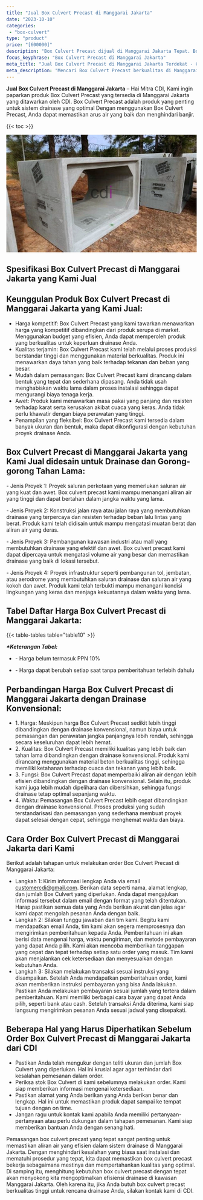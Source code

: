 ```yaml
---
title: "Jual Box Culvert Precast di Manggarai Jakarta"
date: "2023-10-10"
categories:
 - "box-culvert"
type: "product"
price: "[600000]"
description: "Box Culvert Precast dijual di Manggarai Jakarta Tepat. Box Culvert Precast profesional untuk kebutuhan konstruksi dengan performa superior. Konsultasikan kebutuhan Anda sekarang."
focus_keyphrase: "Box Culvert Precast di Manggarai Jakarta"
meta_title: "Jual Box Culvert Precast di Manggarai Jakarta Terdekat - CDI"
meta_description: "Mencari Box Culvert Precast berkualitas di Manggarai Jakarta? Kami adalah solusi tepat dengan penawaran kompetitif. Segera hubungi kami."
---
```


**Jual Box Culvert Precast di Manggarai Jakarta** – Hai Mitra CDI, Kami ingin paparkan produk Box Culvert Precast yang tersedia di Manggarai Jakarta yang ditawarkan oleh CDI. Box Culvert Precast adalah produk yang penting untuk sistem drainase yang optimal Dengan menggunakan Box Culvert Precast, Anda dapat memastikan arus air yang baik dan menghindari banjir.

{{< toc >}}

![Jual Box Culvert Precast di Manggarai Jakarta](/images/box-culvert/box-culvert-16.jpg)

## Spesifikasi Box Culvert Precast di Manggarai Jakarta yang Kami Jual 

## Keunggulan Produk Box Culvert Precast di Manggarai Jakarta yang Kami Jual:

*   Harga kompetitif: Box Culvert Precast yang kami tawarkan menawarkan harga yang kompetitif dibandingkan dari produk serupa di market. Menggunakan budget yang efisien, Anda dapat memperoleh produk yang berkualitas untuk keperluan drainase Anda.
*   Kualitas terjamin: Box Culvert Precast kami telah melalui proses produksi berstandar tinggi dan menggunakan material berkualitas. Produk ini menawarkan daya tahan yang baik terhadap tekanan dan beban yang besar.
*   Mudah dalam pemasangan: Box Culvert Precast kami dirancang dalam bentuk yang tepat dan sederhana dipasang. Anda tidak usah menghabiskan waktu lama dalam proses instalasi sehingga dapat mengurangi biaya tenaga kerja.
*   Awet: Produk kami menawarkan masa pakai yang panjang dan resisten terhadap karat serta kerusakan akibat cuaca yang keras. Anda tidak perlu khawatir dengan biaya perawatan yang tinggi.
*   Penampilan yang fleksibel: Box Culvert Precast kami tersedia dalam banyak ukuran dan bentuk, maka dapat dikonfigurasi dengan kebutuhan proyek drainase Anda.

## Box Culvert Precast di Manggarai Jakarta yang Kami Jual didesain untuk Drainase dan Gorong-gorong Tahan Lama:

\- Jenis Proyek 1: Proyek saluran perkotaan yang memerlukan saluran air yang kuat dan awet. Box culvert precast kami mampu menangani aliran air yang tinggi dan dapat bertahan dalam jangka waktu yang lama.

\- Jenis Proyek 2: Konstruksi jalan raya atau jalan raya yang membutuhkan drainase yang terpercaya dan resisten terhadap beban lalu lintas yang berat. Produk kami telah didisain untuk mampu mengatasi muatan berat dan aliran air yang deras.

\- Jenis Proyek 3: Pembangunan kawasan industri atau mall yang membutuhkan drainase yang efektif dan awet. Box culvert precast kami dapat dipercaya untuk mengatasi volume air yang besar dan memastikan drainase yang baik di lokasi tersebut.

\- Jenis Proyek 4: Proyek infrastruktur seperti pembangunan tol, jembatan, atau aerodrome yang membutuhkan saluran drainase dan saluran air yang kokoh dan awet. Produk kami telah terbukti mampu menangani kondisi lingkungan yang keras dan menjaga kekuatannya dalam waktu yang lama.

## Tabel Daftar Harga Box Culvert Precast di Manggarai Jakarta:

{{< table-tables table="table10" >}}

**_\*Keterangan Tabel:_**

*   \- Harga belum termasuk PPN 10%

*   \- Harga dapat berubah setiap saat tanpa pemberitahuan terlebih dahulu

## Perbandingan Harga Box Culvert Precast di Manggarai Jakarta dengan Drainase Konvensional:

*   1\. Harga: Meskipun harga Box Culvert Precast sedikit lebih tinggi dibandingkan dengan drainase konvensional, namun biaya untuk pemasangan dan perawatan jangka panjangnya lebih rendah, sehingga secara keseluruhan dapat lebih hemat.
*   2\. Kualitas: Box Culvert Precast memiliki kualitas yang lebih baik dan tahan lama dibandingkan dengan drainase konvensional. Produk kami dirancang menggunakan material beton berkualitas tinggi, sehingga memiliki ketahanan terhadap cuaca dan tekanan yang lebih baik.
*   3\. Fungsi: Box Culvert Precast dapat memperbaiki aliran air dengan lebih efisien dibandingkan dengan drainase konvensional. Selain itu, produk kami juga lebih mudah dipelihara dan dibersihkan, sehingga fungsi drainase tetap optimal sepanjang waktu.
*   4\. Waktu: Pemasangan Box Culvert Precast lebih cepat dibandingkan dengan drainase konvensional. Proses produksi yang sudah terstandarisasi dan pemasangan yang sederhana membuat proyek dapat selesai dengan cepat, sehingga menghemat waktu dan biaya.

## Cara Order Box Culvert Precast di Manggarai Jakarta dari Kami

Berikut adalah tahapan untuk melakukan order Box Culvert Precast di Manggarai Jakarta:

*   Langkah 1: Kirim informasi lengkap Anda via email customercdi@gmail.com. Berikan data seperti nama, alamat lengkap, dan jumlah Box Culvert yang diperlukan.
Anda dapat mengajukan informasi tersebut dalam email dengan format yang telah ditentukan. Harap pastikan semua data yang Anda berikan akurat dan jelas agar kami dapat mengolah pesanan Anda dengan baik.
*   Langkah 2: Silakan tunggu jawaban dari tim kami. Begitu kami mendapatkan email Anda, tim kami akan segera memprosesnya dan mengirimkan pemberitahuan kepada Anda. Pemberitahuan ini akan berisi data mengenai harga, waktu pengiriman, dan metode pembayaran yang dapat Anda pilih.
Kami akan mencoba memberikan tanggapan yang cepat dan tepat terhadap setiap satu order yang masuk. Tim kami akan menjalankan cek ketersediaan dan menyesuaikan dengan kebutuhan Anda.
*   Langkah 3: Silakan melakukan transaksi sesuai instruksi yang disampaikan. Setelah Anda mendapatkan pemberitahuan order, kami akan memberikan instruksi pembayaran yang bisa Anda lakukan. Pastikan Anda melakukan pembayaran sesuai jumlah yang tertera dalam pemberitahuan.
Kami memiliki berbagai cara bayar yang dapat Anda pilih, seperti bank atau cash. Setelah transaksi Anda diterima, kami siap langsung mengirimkan pesanan Anda sesuai jadwal yang disepakati.

## Beberapa Hal yang Harus Diperhatikan Sebelum Order Box Culvert Precast di Manggarai Jakarta dari CDI

*   Pastikan Anda telah mengukur dengan teliti ukuran dan jumlah Box Culvert yang diperlukan. Hal ini krusial agar agar terhindar dari kesalahan pemesanan dalam order.
*   Periksa stok Box Culvert di kami sebelumnya melakukan order. Kami siap memberikan informasi mengenai ketersediaan.
*   Pastikan alamat yang Anda berikan yang Anda berikan benar dan lengkap. Hal ini untuk memastikan produk dapat sampai ke tempat tujuan dengan on time.
*   Jangan ragu untuk kontak kami apabila Anda memiliki pertanyaan-pertanyaan atau perlu dukungan dalam tahapan pemesanan. Kami siap memberikan bantuan Anda dengan senang hati.

Pemasangan box culvert precast yang tepat sangat penting untuk memastikan aliran air yang efisien dalam sistem drainase di Manggarai Jakarta. Dengan menghindari kesalahan yang biasa saat instalasi dan mematuhi prosedur yang tepat, kita dapat memastikan box culvert precast bekerja sebagaimana mestinya dan mempertahankan kualitas yang optimal. Di samping itu, menghitung kebutuhan box culvert precast dengan tepat akan menyokong kita mengoptimalkan efisiensi drainase di kawasan Manggarai Jakarta. Oleh karena itu, jika Anda butuh box culvert precast berkualitas tinggi untuk rencana drainase Anda, silakan kontak kami di CDI.